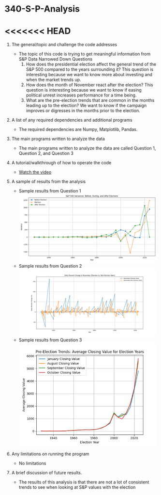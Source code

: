 # 340-S-P-Analysis

<<<<<<< HEAD
=======

1. The general/topic and challenge the code addresses
    - The topic of this code is trying to get meaningful information from S&P Data 
        Narrowed Down Questions
        1. How does the presidential election affect the general trend of the S&P 500 compared to the years surrounding it?
          This question is interesting because we want to know more about investing and when the market trends up.
        2. How does the month of November react after the election? 
            This question is interesting because we want to know if easing political unrest increases performance for a time being.
        3. What are the pre-election trends that are common in the months leading up to the election?
            We want to know if the campaign improves or digresses in the months prior to the election.
      
2. A list of any required dependencies and additional programs
    - The required dependencies are Numpy, Matplotlib, Pandas.

3. The main programs written to analyze the data
    - The main programs written to analyze the data are called Question 1, Question 2, and Question 3 

4. A tutorial/walkthrough of how to operate the code
    - [Watch the video](https://drive.google.com/file/d/1e-91F7QiARxYRfyp17HcTkgyOF2GT0S0/view?usp=drive_link)


5. A sample of results from the analysis
   - Sample results from Question 1
        ![Alt text](Question_1_Sample_Graph.png)
   - Sample results from Question 2
        ![Alt text](Question_2_Sample_Graph.png)
   - Sample results from Question 3 
        ![Alt text](Question_3_Sample_Graph.png)

6. Any limitations on running the program
    - No limitations

7. A brief discussion of future results.
    - The results of this analysis is that there are not a lot of consistent trends to see when looking at S&P values with the election




